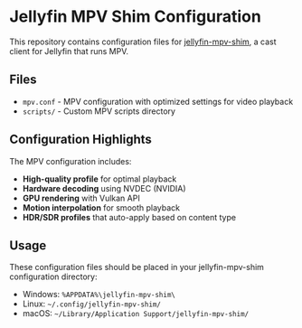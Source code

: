 # Jellyfin MPV Shim Configuration

This repository contains configuration files for [jellyfin-mpv-shim](https://github.com/jellyfin/jellyfin-mpv-shim), a cast client for Jellyfin that runs MPV.

## Files

- `mpv.conf` - MPV configuration with optimized settings for video playback
- `scripts/` - Custom MPV scripts directory

## Configuration Highlights

The MPV configuration includes:

- **High-quality profile** for optimal playback
- **Hardware decoding** using NVDEC (NVIDIA)
- **GPU rendering** with Vulkan API
- **Motion interpolation** for smooth playback
- **HDR/SDR profiles** that auto-apply based on content type

## Usage

These configuration files should be placed in your jellyfin-mpv-shim configuration directory:

- Windows: `%APPDATA%\jellyfin-mpv-shim\`
- Linux: `~/.config/jellyfin-mpv-shim/`
- macOS: `~/Library/Application Support/jellyfin-mpv-shim/`